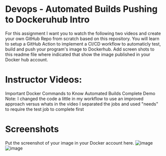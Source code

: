 # Devops - Automated Builds Pushing to Dockeruhub Intro
For this assignment I want you to watch the following two videos and create your own GitHub Repo from scratch based on this repository. You will learn to setup a GitHub Action to implement a CI/CD workflow to automaticly test, build and push your program's image to Dockerhub. Add screen shots to this readme file where indicated that show the image published in your Docker hub account.

# Instructor Videos:
Important Docker Commands to Know
Automated Builds Complete Demo Note: I changed the code a little in my workflow to use an improved approach versus whats in the video I separated the jobs and used "needs" to require the test job to complete first

# Screenshots
Put the screenshot of your image in your Docker account here.
![image](https://github.com/Nabil-ElMaalemNJIT/devops_demo/assets/123345748/771fe139-5bef-4f5c-8e51-58d2e06925f4)
![image](https://github.com/Nabil-ElMaalemNJIT/devops_demo/assets/123345748/a103b589-886e-4198-8489-0a5d25b2d3d6)
